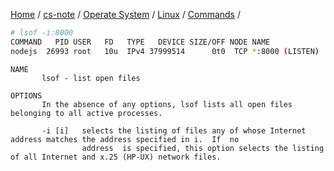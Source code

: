 [Home](https://mengxianbin.github.io) /
[cs-note](https://mengxianbin.github.io/cs-note) /
[Operate System](https://mengxianbin.github.io/cs-note/content/operate_system) /
[Linux](https://mengxianbin.github.io/cs-note/content/operate_system/linux) /
[Commands](https://mengxianbin.github.io/cs-note/content/operate_system/linux/commands) /

```sh
# lsof -i:8000
COMMAND   PID USER   FD   TYPE   DEVICE SIZE/OFF NODE NAME
nodejs  26993 root   10u  IPv4 37999514      0t0  TCP *:8000 (LISTEN)
```

```man
NAME
       lsof - list open files

OPTIONS
       In the absence of any options, lsof lists all open files belonging to all active processes.
       
       -i [i]   selects the listing of files any of whose Internet address matches the address specified in i.  If  no
                address  is specified, this option selects the listing of all Internet and x.25 (HP-UX) network files.
```
